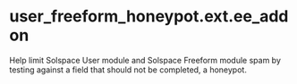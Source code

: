 user_freeform_honeypot.ext.ee_addon
===================================

Help limit Solspace User module and Solspace Freeform module spam by testing against a field that should not be completed, a honeypot.
